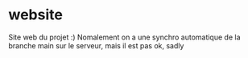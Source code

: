# website
Site web du projet :)
Nomalement on a une synchro automatique de la branche main sur le serveur, mais il est pas ok, sadly
